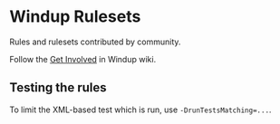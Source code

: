 Windup Rulesets
===============

Rules and rulesets contributed by community.

Follow the [Get Involved](https://github.com/windup/windup/wiki/Get-Involved) in Windup wiki.

Testing the rules
-----------

To limit the XML-based test which is run, use `-DrunTestsMatching=...`. 
